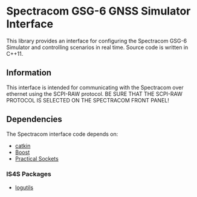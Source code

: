 # Spectracom GSG-6 GNSS Simulator Interface #

This library provides an interface for configuring the Spectracom GSG-6 Simulator and controlling scenarios in real time.  Source code is written in C++11.

## Information ##

This interface is intended for communicating with the Spectracom over ethernet using the SCPI-RAW protocol. BE SURE THAT THE SCPI-RAW PROTOCOL IS SELECTED ON THE SPECTRACOM FRONT PANEL!

## Dependencies ##

The Spectracom interface code depends on:

* [catkin](http://wiki.ros.org/catkin)
* [Boost](http://www.boost.org)
* [Practical Sockets](http://cs.ecs.baylor.edu/~donahoo/practical/CSockets/practical/)

### IS4S Packages ###
* [logutils](http://gitlab.is4s-auburn.com/common/logutils)

